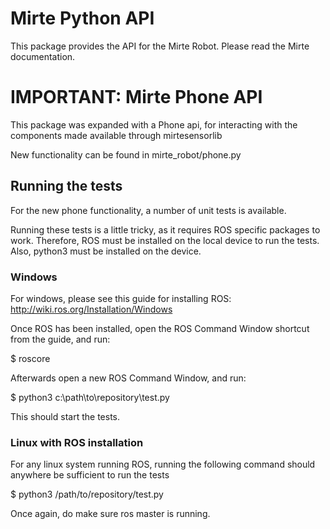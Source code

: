 # Mirte Python API

This package provides the API for the Mirte Robot. Please read the Mirte documentation.

# IMPORTANT: Mirte Phone API

This package was expanded with a Phone api, for interacting with the components made available through mirtesensorlib

New functionality can be found in mirte_robot/phone.py

## Running the tests

For the new phone functionality, a number of unit tests is available.

Running these tests is a little tricky, as it requires ROS specific packages to work.
Therefore, ROS must be installed on the local device to run the tests.
Also, python3 must be installed on the device.

### Windows

For windows, please see this guide for installing ROS: http://wiki.ros.org/Installation/Windows

Once ROS has been installed, open the ROS Command Window shortcut from the guide, and run:

$ roscore

Afterwards open a new ROS Command Window, and run:

$ python3 c:\path\to\repository\test.py

This should start the tests.

### Linux with ROS installation

For any linux system running ROS, running the following command should anywhere be sufficient to run the tests

$ python3 /path/to/repository/test.py

Once again, do make sure ros master is running.

